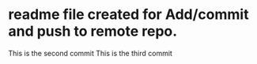 readme file created for Add/commit and push to remote repo.
=======================
This is the second commit
This is the third commit
